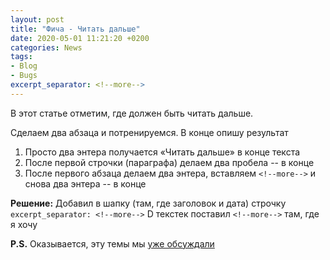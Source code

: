 ```yaml
---
layout: post  
title: "Фича - Читать дальше"  
date: 2020-05-01 11:21:20 +0200
categories: News
tags: 
- Blog
- Bugs
excerpt_separator: <!--more-->
---
```


В этот статье отметим, где должен быть читать дальше.
<!--more-->
Сделаем два абзаца и потренируемся.
В конце опишу результат
1. Просто два энтера получается «Читать дальше» в конце текста
2. После первой строчки (параграфа) делаем два пробела -- в конце
3. После первого абзаца делаем два энтера, вставляем ```<!--more-->``` и снова два энтера -- в конце

**Решение:**
Добавил в шапку (там, где заголовок и дата) строчку
```excerpt_separator: <!--more-->```
D текстек поставил ```<!--more-->``` там, где я хочу



**P.S.** Оказывается, эту темы мы [уже обсуждали](https://dvesti.github.io/jekyll-jacman/2013/12/25/excerpts/#more)